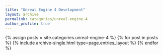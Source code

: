 ```yaml
---
title: "Unreal Engine 4 Development"
layout: archive
permalink: categories/unreal-engine-4
author_profile: true
---
```


{% assign posts = site.categories.unreal-engine-4 %}
{% for post in posts %} {% include archive-single.html type=page.entries_layout %} {% endfor %}
